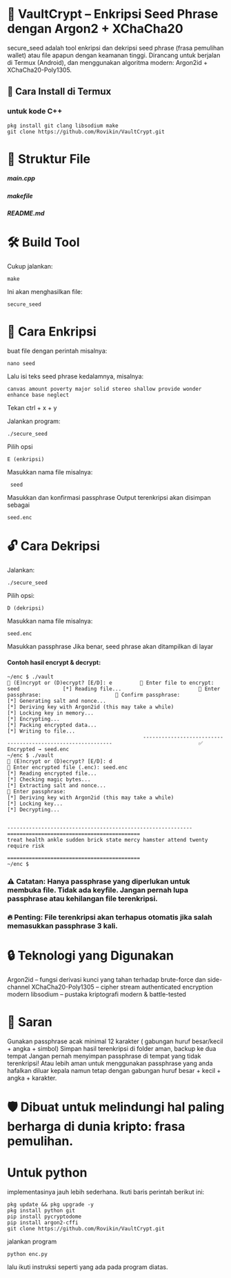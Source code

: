 # 🔐 VaultCrypt – Enkripsi Seed Phrase dengan Argon2 + XChaCha20
secure_seed adalah tool enkripsi dan dekripsi seed phrase (frasa pemulihan wallet) atau file apapun dengan keamanan tinggi. Dirancang untuk berjalan di Termux (Android), dan menggunakan algoritma modern: Argon2id + XChaCha20-Poly1305.

## 🚀 Cara Install di Termux
### untuk kode C++
```pkg update && pkg upgrade -y
pkg install git clang libsodium make
git clone https://github.com/Rovikin/VaultCrypt.git
```

# 📂 Struktur File

##### main.cpp
##### makefile 
##### README.md

# 🛠️ Build Tool

Cukup jalankan:

```
make
```

Ini akan menghasilkan file: 

```
secure_seed
```

# 🔐 Cara Enkripsi

buat file dengan perintah misalnya:
```
nano seed
```
Lalu isi teks seed phrase kedalamnya, misalnya:

```
canvas amount poverty major solid stereo shallow provide wonder enhance base neglect
```
Tekan ctrl + x + y

Jalankan program:
```
./secure_seed

```
Pilih opsi
``` 
E (enkripsi)
```
Masukkan nama file misalnya:
```
 seed
```

Masukkan dan konfirmasi passphrase
Output terenkripsi akan disimpan sebagai
```
seed.enc
```

# 🔓 Cara Dekripsi
Jalankan:
```
./secure_seed
```
Pilih opsi:
```
D (dekripsi)
```
Masukkan nama file misalnya:
```
seed.enc
```
Masukkan passphrase
Jika benar, seed phrase akan ditampilkan di layar

#### Contoh hasil encrypt & decrypt:
```
~/enc $ ./vault
🔐 (E)ncrypt or (D)ecrypt? [E/D]: e         📂 Enter file to encrypt: seed              [*] Reading file...                         🔑 Enter passphrase:                        🔁 Confirm passphrase:
[*] Generating salt and nonce...
[*] Deriving key with Argon2id (this may take a while)                                  [*] Locking key in memory...
[*] Encrypting...
[*] Packing encrypted data...
[*] Writing to file...                      
                                            ------------------------------------------------------------                            ✅ Encrypted → seed.enc
~/enc $ ./vault
🔐 (E)ncrypt or (D)ecrypt? [E/D]: d
📂 Enter encrypted file (.enc): seed.enc
[*] Reading encrypted file...
[*] Checking magic bytes...
[*] Extracting salt and nonce...
🔑 Enter passphrase:
[*] Deriving key with Argon2id (this may take a while)
[*] Locking key...
[*] Decrypting...


------------------------------------------------------------
===========================================
treat health ankle sudden brick state mercy hamster attend twenty require risk

===========================================
~/enc $
```
### ⚠️ Catatan: Hanya passphrase yang diperlukan untuk membuka file. Tidak ada keyfile. Jangan pernah lupa passphrase atau kehilangan file terenkripsi.
### 🔥 Penting: File terenkripsi akan terhapus otomatis jika salah memasukkan passphrase 3 kali.
# 🔒 Teknologi yang Digunakan
Argon2id – fungsi derivasi kunci yang tahan terhadap brute-force dan side-channel
XChaCha20-Poly1305 – cipher stream authenticated encryption modern
libsodium – pustaka kriptografi modern & battle-tested

# 📣 Saran
Gunakan passphrase acak minimal 12 karakter ( gabungan huruf besar/kecil + angka + simbol)
Simpan hasil terenkripsi di folder aman, backup ke dua tempat
Jangan pernah menyimpan passphrase di tempat yang tidak terenkripsi! Atau lebih aman untuk menggunakan passphrase yang anda hafalkan diluar kepala namun tetap dengan gabungan huruf besar + kecil + angka + karakter.
# 🛡️ Dibuat untuk melindungi hal paling berharga di dunia kripto: frasa pemulihan.

# Untuk python
implementasinya jauh lebih sederhana. Ikuti baris perintah berikut ini:
```
pkg update && pkg upgrade -y
pkg install python git
pip install pycryptodome
pip install argon2-cffi
git clone https://github.com/Rovikin/VaultCrypt.git
```

jalankan program 
```
python enc.py
```

lalu ikuti instruksi seperti yang ada pada program diatas.
